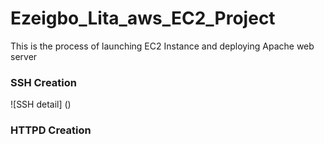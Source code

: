 # Ezeigbo_Lita_aws_EC2_Project
This is the process of launching EC2 Instance and deploying Apache web server
### SSH Creation
![SSH detail] ()
### HTTPD Creation

